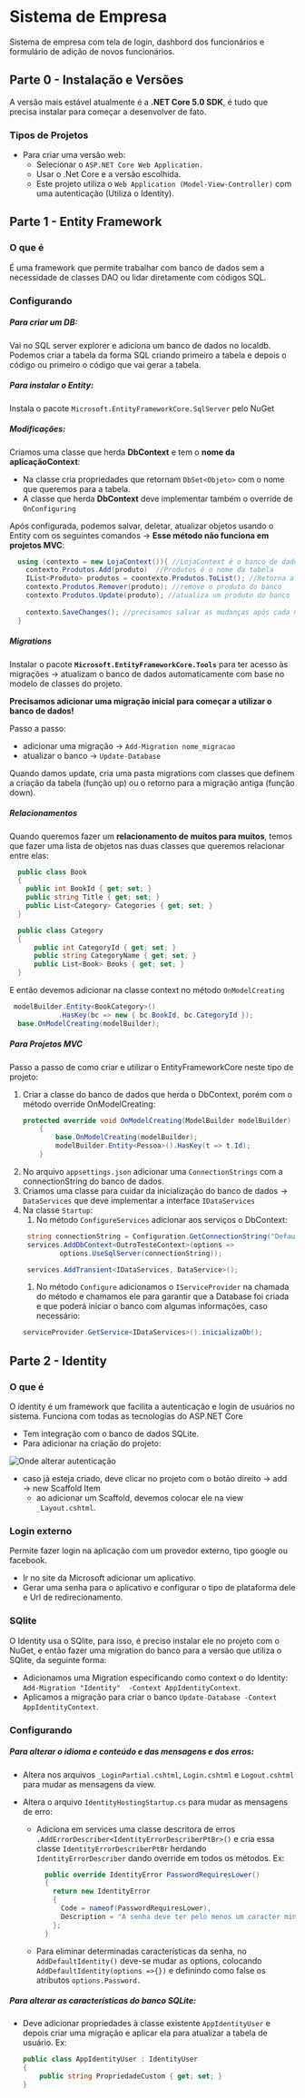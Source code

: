 # Sistema de Empresa

Sistema de empresa com tela de login, dashbord dos funcionários e formulário de adição de novos funcionários.

## Parte 0 - Instalação e Versões

A versão mais estável atualmente é a **.NET Core 5.0 SDK**, é tudo que precisa instalar para começar a desenvolver de fato.

### Tipos de Projetos

- Para criar uma versão web:
  - Selecionar o `ASP.NET Core Web Application.`
  - Usar o .Net Core e a versão escolhida.
  - Este projeto utiliza o `Web Application (Model-View-Controller)` com uma autenticação (Utiliza o Identity).
  
## Parte 1 - Entity Framework

### O que é

É uma framework que permite trabalhar com banco de dados sem a necessidade de classes DAO ou lidar diretamente com códigos SQL. 

### Configurando

##### Para criar um DB:

Vai no SQL server explorer e adiciona um banco de dados no localdb. Podemos criar a tabela da forma SQL criando primeiro a tabela e depois o código ou primeiro o código que vai gerar a tabela.

##### Para instalar o Entity:

Instala o pacote `Microsoft.EntityFrameworkCore.SqlServer` pelo NuGet

##### Modificações:

Criamos uma classe que herda **DbContext** e tem o **nome da aplicaçãoContext**:
  - Na classe cria propriedades que retornam `DbSet<Objeto>` com o nome que queremos para a tabela.
  - A classe que herda **DbContext** deve implementar também o override de `OnConfiguring`

Após configurada, podemos salvar, deletar, atualizar objetos usando o Entity com os seguintes comandos &rarr; **Esse método não funciona em projetos MVC**:
  ```cs
    using (contexto = new LojaContext()){ //LojaContext é o banco de dados
      contexto.Produtos.Add(produto)  //Produtos é o nome da tabela
      IList<Produto> produtos = coontexto.Produtos.ToList(); //Retorna a lista de itens salvos na tabela Produtos
      contexto.Produtos.Remover(produto); //remove o produto do banco
      contexto.Produtos.Update(produto); //atualiza um produto do banco
      
      contexto.SaveChanges(); //precisamos salvar as mudanças após cada mudança para ela persistir no banco
    }
  ```

##### Migrations

Instalar o pacote **`Microsoft.EntityFrameworkCore.Tools`** para ter acesso às migrações &rarr; atualizam o banco de dados automaticamente com base no modelo de classes do projeto.

**Precisamos adicionar uma migração inicial para começar a utilizar o banco de dados!**

Passo a passo:
  - adicionar uma migração &rarr; `Add-Migration nome_migracao`
  - atualizar o banco &rarr; `Update-Database`

Quando damos update, cria uma pasta migrations com classes que definem a criação da tabela (função up) ou o retorno para a migração antiga (função down).

##### Relacionamentos

Quando queremos fazer um **relacionamento de muitos para muitos**, temos que fazer uma lista de objetos nas duas classes que queremos relacionar entre elas:
```cs
  public class Book
  {
    public int BookId { get; set; }
    public string Title { get; set; }
    public List<Category> Categories { get; set; }
  }

  public class Category
  {
      public int CategoryId { get; set; }
      public string CategoryName { get; set; }
      public List<Book> Books { get; set; }
  }
```

E então devemos adicionar na classe context no método `OnModelCreating` 

```cs
 modelBuilder.Entity<BookCategory>()
            .HasKey(bc => new { bc.BookId, bc.CategoryId });
  base.OnModelCreating(modelBuilder);
```

##### Para Projetos MVC

Passo a passo de como criar e utilizar o EntityFrameworkCore neste tipo de projeto:

1. Criar a classe do banco de dados que herda o DbContext, porém com o método override OnModelCreating:
    ```cs
    protected override void OnModelCreating(ModelBuilder modelBuilder)
        {
            base.OnModelCreating(modelBuilder);
            modelBuilder.Entity<Pessoa>().HasKey(t => t.Id);
        }
    ```
2. No arquivo `appsettings.json` adicionar uma `ConnectionStrings` com a connectionString do banco de dados.
3. Criamos uma classe para cuidar da inicialização do banco de dados &rarr; `DataServices` que deve implementar a interface `IDataServices`
4. Na classe `Startup`:
   1. No método `ConfigureServices` adicionar aos serviços o DbContext:
   ```cs
    string connectionString = Configuration.GetConnectionString("Default");
    services.AddDbContext<OutroTesteContext>(options => 
            options.UseSqlServer(connectionString));

    services.AddTransient<IDataServices, DataService>();
   ```
   1. No método `Configure` adicionamos o `IServiceProvider` na chamada do método e chamamos ele para garantir que a Database foi criada e que poderá iniciar o banco com algumas informações, caso necessário:
    ```cs
    serviceProvider.GetService<IDataServices>().inicializaDb();
   ```

## Parte 2 - Identity

### O que é

O identity é um framework que facilita a autenticação e login de usuários no sistema. Funciona com todas as tecnologias do ASP.NET Core

- Tem integração com o banco de dados SQLite.
- Para adicionar na criação do projeto: 

![Onde alterar autenticação](Autentication.png)

- caso já esteja criado, deve clicar no projeto com o botão direito &rarr; add &rarr; new Scaffold Item
  - ao adicionar um Scaffold, devemos colocar ele na view `_Layout.cshtml`.

### Login externo

Permite fazer login na aplicação com um provedor externo, tipo google ou facebook.
- Ir no site da Microsoft adicionar um aplicativo.
- Gerar uma senha para o aplicativo e configurar o tipo de plataforma dele e Url de redirecionamento.

### SQlite

O Identity usa o SQlite, para isso, é preciso instalar ele no projeto com o NuGet, e então fazer uma migration do banco para a versão que utiliza o SQlite, da seguinte forma:
  - Adicionamos uma Migration especificando como context o do Identity: `Add-Migration "Identity"  -Context AppIdentityContext`.
  - Aplicamos a migração para criar o banco `Update-Database -Context AppIdentityContext`.
  
### Configurando

##### Para alterar o idioma e conteúdo e das mensagens e dos erros:

- Altera nos arquivos `_LoginPartial.cshtml`, `Login.cshtml` e `Logout.cshtml` para mudar as mensagens da view.

- Altera o arquivo `IdentityHostingStartup.cs` para mudar as mensagens de erro:
  - Adiciona em services uma classe descritora de erros `.AddErrorDescriber<IdentityErrorDescriberPtBr>()` e cria essa classe `IdentityErrorDescriberPtBr` herdando `IdentityErrorDescriber` dando override em todos os métodos. Ex:
    ```cs
      public override IdentityError PasswordRequiresLower()
      {
        return new IdentityError
        {
          Code = nameof(PasswordRequiresLower),
          Description = "A senha deve ter pelo menos um caracter minúsculo."
        };
      }
    ```
  - Para eliminar determinadas características da senha, no `AddDefaultIdentity()` deve-se mudar as options, colocando `AddDefaultIdentity(options =>{})` e definindo como false os atributos `options.Password.`

##### Para alterar as características do banco SQLite:

- Deve adicionar propriedades à classe existente `AppIdentityUser` e depois criar uma migração e aplicar ela para atualizar a tabela de usuário. Ex:
  ```cs
  public class AppIdentityUser : IdentityUser
  {
      public string PropriedadeCustom { get; set; }
  }
  ```
